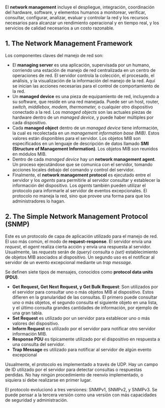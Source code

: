 El **network management** incluye el despliegue, integración, coordinación del hardware, software, y elementos humanos a monitorear, verificar, consultar, configurar, analizar, evaluar y controlar la red y los recursos necesarios para alcanzar un rendimiento operacional y en tiempo real, y los servicios de calidad necesarios a un costo razonable.

## 1. The Network Management Framework

Los componentes claves del manejo de red son:

- El **managing server** es una aplicación, supervisada por un humano, corriendo una estación de manejo de red centralizada en un centro de operaciones de red. El servidor controla la colección, el procesado, el análisis, y la visualización de la información del manejo de la red. Aquí se inician las acciones necesarias para el control de comportamiento de la red.
- Un **managed device** es una pieza de equipamiento de red, incluyendo a su software, que reside en una red manejada. Puede ser un host, router, *switch, middlebox, modem, thermometer,* o cualquier otro dispositivo conectado a la red. Los *managed objects* son las actuales piezas de hardware dentro de un *managed device*, y puede haber múltiples por cada dispositivo.
- Cada **managed object** dentro de un *managed device* tiene información, la cual es recolectada en un *management information base (MIB)*. Estos valores están disponibles para el servidor. Los objetos MIB son especificados en un lenguaje de descripción de datos llamado **SMI (Structure of Management Information)**. Los objetos MIB son reunidos en módulos MIB.
- Dentro de cada *managed device* hay un **network management agent**. Un proceso ejecutándose que se comunica con el servidor, tomando acciones locales debajo del comando y control del servidor.
- Finalmente, el **network management protocol** es ejecutado entre el servidor y los *agents* para permitirle al servidor consultar y establecer la información del dispositivo. Los *agents* también pueden utilizar el protocolo para informarle al servidor de eventos excepcionales. El protocolo no maneja la red, sino que provee una forma para que los administradores lo hagan.

## 2. The Simple Network Management Protocol (SNMP)

Este es un protocolo de capa de aplicación utilizado para el manejo de red. El uso más común, el modo de **request-response**. El servidor envía una *request*, el *agent* realiza cierta acción y envía una respuesta al servidor. Usualmente, las *requests* serán de *(query)* consulta o *(set)* establecimiento de objetos MIB asociados al dispositivo. Un segundo uso es el notificar al servidor de un evento excepcional mediante un *trap message.*

Se definen siete tipos de mensajes, conocidos como **protocol data units (PDU)**.

- **Get Request, Get Next Request, y Get Bulk Request**: Son utilizados por el servidor para consultar uno o más objetos MIB al dispositivo. Estos difieren en la granularidad de las consultas. El primero puede consultar uno o más objetos, el segundo consulta el siguiente objeto en una lista, y el último consulta grandes cantidades de información, por ejemplo de una gran tabla.
- **Set Request** es utilizado por un servidor para establecer uno o más valores del dispositivo.
- **Inform Request** es utilizado por el servidor para notificar otro servidor información MIB.
- **Response PDU** es típicamente utilizado por el dispositivo en respuesta a una consulta del servidor.
- **Trap Message** es utilizado para notificar al servidor de algún evento excepcional

Usualmente, el protocolo es implementado a través de UDP. Hay un campo de ID utilizado por el servidor para detectar consultas o respuestas perdidas. No hay ningún procedimiento de reenvío implementado, o siquiera si debe realizarse en primer lugar.

El protocolo evolucionó a tres versiones: SNMPv1, SNMPv2, y SNMPv3. Se puede pensar a la tercera versión como una versión con más capacidades de seguridad y administración.
